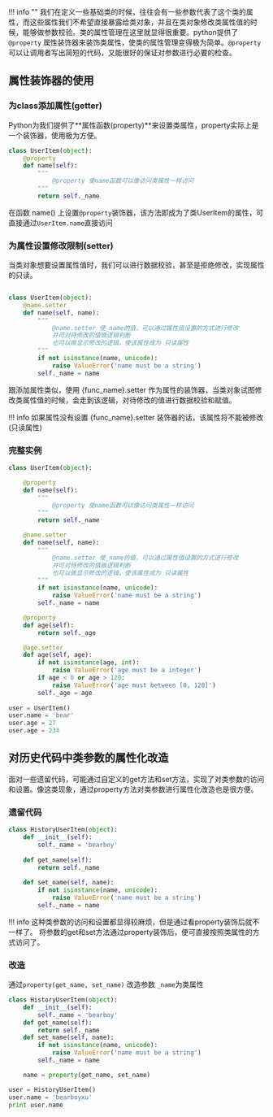 !!! info ""
    我们在定义一些基础类的时候，往往会有一些参数代表了这个类的属性，而这些属性我们不希望直接暴露给类对象，并且在类对象修改类属性值的时候，能够做参数校验。类的属性管理在这里就显得很重要。python提供了`@property` 属性装饰器来装饰类属性，使类的属性管理变得极为简单。`@property`可以让调用者写出简短的代码，又能很好的保证对参数进行必要的检查。



## 属性装饰器的使用 

### 为class添加属性(getter)

Python为我们提供了**属性函数(property)**来设置类属性，property实际上是一个装饰器，使用极为方便。

``` python
class UserItem(object):
    @property
    def name(self):
        """
            @property 使name函数可以像访问类属性一样访问
        """
        return self._name
```

在函数 name() 上设置`@property`装饰器，该方法即成为了类UserItem的属性，可直接通过`UserItem.name`直接访问



### 为属性设置修改限制(setter)

当类对象想要设置属性值时，我们可以进行数据校验，甚至是拒绝修改，实现属性的只读。

``` python

class UserItem(object):
    @name.setter
    def name(self, name):
        """
            @name.setter 使_name的值，可以通过属性值设置的方式进行修改
            并可对待修改的值做逻辑判断
            也可以做显示修改的逻辑，使该属性成为 只读属性
        """
        if not isinstance(name, unicode):
            raise ValueError('name must be a string')
        self._name = name

```

跟添加属性类似，使用 {func_name}.setter 作为属性的装饰器，当类对象试图修改类属性值的时候，会走到该逻辑，对待修改的值进行数据校验和赋值。

!!! info
    如果属性没有设置 {func_name}.setter 装饰器的话，该属性将不能被修改(只读属性)


### 完整实例

``` python
class UserItem(object):

    @property
    def name(self):
        """
            @property 使name函数可以像访问类属性一样访问
        """
        return self._name

    @name.setter
    def name(self, name):
        """
            @name.setter 使_name的值，可以通过属性值设置的方式进行修改
            并可对待修改的值做逻辑判断
            也可以做显示修改的逻辑，使该属性成为 只读属性
        """
        if not isinstance(name, unicode):
            raise ValueError('name must be a string')
        self._name = name

    @property
    def age(self):
        return self._age

    @age.setter
    def age(self, age):
        if not isinstance(age, int):
            raise ValueError('age must be a integer')
        if age < 0 or age > 120:
            raise ValueError('age must between [0, 120]')
        self._age = age
        
user = UserItem()
user.name = 'bear'
user.age = 27
user.age = 234
```


## 对历史代码中类参数的属性化改造 

面对一些遗留代码，可能通过自定义的get方法和set方法，实现了对类参数的访问和设置。像这类现象，通过property方法对类参数进行属性化改造也是很方便。

### 遗留代码

``` python
class HistoryUserItem(object):
    def __init__(self):
        self._name = 'bearboy'
        
    def get_name(self):
        return self._name
        
    def set_name(self, name):
        if not isinstance(name, unicode):
            raise ValueError('name must be a string')
        self._name = name
```


!!! info
    这种类参数的访问和设置都显得较麻烦，但是通过看property装饰后就不一样了。
    将参数的get和set方法通过property装饰后，便可直接按照类属性的方式访问了。



### 改造

通过`property(get_name, set_name)` 改造参数 `_name`为类属性

``` python
class HistoryUserItem(object):
    def __init__(self):
        self._name = 'bearboy'
    def get_name(self):
        return self._name
    def set_name(self, name):
        if not isinstance(name, unicode):
            raise ValueError('name must be a string')
        self._name = name

    name = property(get_name, set_name)

user = HistoryUserItem()
user.name = 'bearboyxu'
print user.name
```







